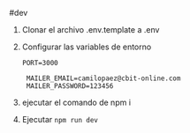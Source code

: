 #dev

1. Clonar el archivo .env.template a .env
2. Configurar las variables de entorno

   ```
   PORT=3000

    MAILER_EMAIL=camilopaez@cbit-online.com
    MAILER_PASSWORD=123456
   ```
3. ejecutar el comando de npm i
4. Ejecutar ```npm run dev ```

